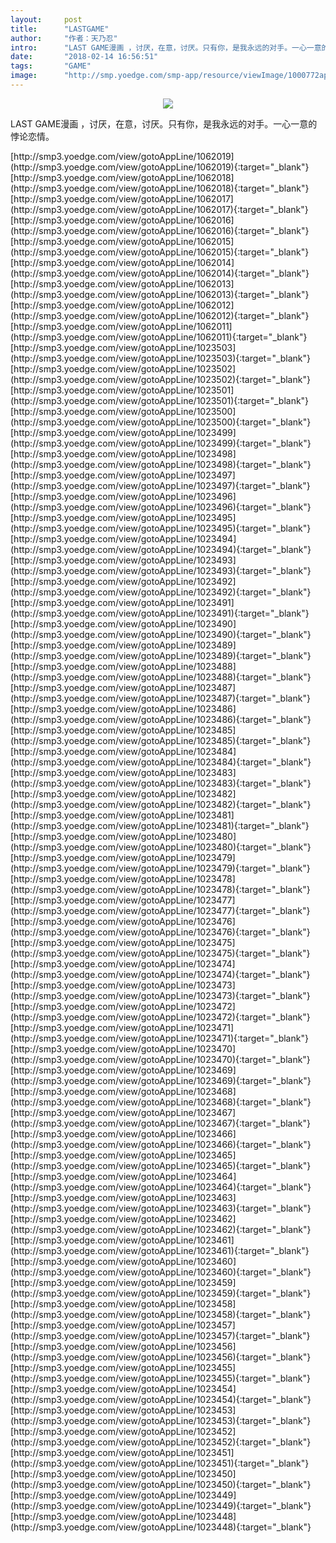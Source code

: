 ```yaml
---
layout:     post
title:      "LASTGAME"
author:     "作者：天乃忍"
intro:      "LAST GAME漫画 ，讨厌，在意，讨厌。只有你，是我永远的对手。一心一意的悖论恋情。"
date:       "2018-02-14 16:56:51"
tags:       "GAME"
image:      "http://smp.yoedge.com/smp-app/resource/viewImage/1000772appline.png"
---
```

<div style="text-align: center">
<p><img src="http://smp.yoedge.com/smp-app/resource/viewImage/1000772appline.png"/></p>
</div>
<p class="post-meta">
<span>LAST GAME漫画 ，讨厌，在意，讨厌。只有你，是我永远的对手。一心一意的悖论恋情。</span>
</p>
[http://smp3.yoedge.com/view/gotoAppLine/1062019](http://smp3.yoedge.com/view/gotoAppLine/1062019){:target="_blank"}
[http://smp3.yoedge.com/view/gotoAppLine/1062018](http://smp3.yoedge.com/view/gotoAppLine/1062018){:target="_blank"}
[http://smp3.yoedge.com/view/gotoAppLine/1062017](http://smp3.yoedge.com/view/gotoAppLine/1062017){:target="_blank"}
[http://smp3.yoedge.com/view/gotoAppLine/1062016](http://smp3.yoedge.com/view/gotoAppLine/1062016){:target="_blank"}
[http://smp3.yoedge.com/view/gotoAppLine/1062015](http://smp3.yoedge.com/view/gotoAppLine/1062015){:target="_blank"}
[http://smp3.yoedge.com/view/gotoAppLine/1062014](http://smp3.yoedge.com/view/gotoAppLine/1062014){:target="_blank"}
[http://smp3.yoedge.com/view/gotoAppLine/1062013](http://smp3.yoedge.com/view/gotoAppLine/1062013){:target="_blank"}
[http://smp3.yoedge.com/view/gotoAppLine/1062012](http://smp3.yoedge.com/view/gotoAppLine/1062012){:target="_blank"}
[http://smp3.yoedge.com/view/gotoAppLine/1062011](http://smp3.yoedge.com/view/gotoAppLine/1062011){:target="_blank"}
[http://smp3.yoedge.com/view/gotoAppLine/1023503](http://smp3.yoedge.com/view/gotoAppLine/1023503){:target="_blank"}
[http://smp3.yoedge.com/view/gotoAppLine/1023502](http://smp3.yoedge.com/view/gotoAppLine/1023502){:target="_blank"}
[http://smp3.yoedge.com/view/gotoAppLine/1023501](http://smp3.yoedge.com/view/gotoAppLine/1023501){:target="_blank"}
[http://smp3.yoedge.com/view/gotoAppLine/1023500](http://smp3.yoedge.com/view/gotoAppLine/1023500){:target="_blank"}
[http://smp3.yoedge.com/view/gotoAppLine/1023499](http://smp3.yoedge.com/view/gotoAppLine/1023499){:target="_blank"}
[http://smp3.yoedge.com/view/gotoAppLine/1023498](http://smp3.yoedge.com/view/gotoAppLine/1023498){:target="_blank"}
[http://smp3.yoedge.com/view/gotoAppLine/1023497](http://smp3.yoedge.com/view/gotoAppLine/1023497){:target="_blank"}
[http://smp3.yoedge.com/view/gotoAppLine/1023496](http://smp3.yoedge.com/view/gotoAppLine/1023496){:target="_blank"}
[http://smp3.yoedge.com/view/gotoAppLine/1023495](http://smp3.yoedge.com/view/gotoAppLine/1023495){:target="_blank"}
[http://smp3.yoedge.com/view/gotoAppLine/1023494](http://smp3.yoedge.com/view/gotoAppLine/1023494){:target="_blank"}
[http://smp3.yoedge.com/view/gotoAppLine/1023493](http://smp3.yoedge.com/view/gotoAppLine/1023493){:target="_blank"}
[http://smp3.yoedge.com/view/gotoAppLine/1023492](http://smp3.yoedge.com/view/gotoAppLine/1023492){:target="_blank"}
[http://smp3.yoedge.com/view/gotoAppLine/1023491](http://smp3.yoedge.com/view/gotoAppLine/1023491){:target="_blank"}
[http://smp3.yoedge.com/view/gotoAppLine/1023490](http://smp3.yoedge.com/view/gotoAppLine/1023490){:target="_blank"}
[http://smp3.yoedge.com/view/gotoAppLine/1023489](http://smp3.yoedge.com/view/gotoAppLine/1023489){:target="_blank"}
[http://smp3.yoedge.com/view/gotoAppLine/1023488](http://smp3.yoedge.com/view/gotoAppLine/1023488){:target="_blank"}
[http://smp3.yoedge.com/view/gotoAppLine/1023487](http://smp3.yoedge.com/view/gotoAppLine/1023487){:target="_blank"}
[http://smp3.yoedge.com/view/gotoAppLine/1023486](http://smp3.yoedge.com/view/gotoAppLine/1023486){:target="_blank"}
[http://smp3.yoedge.com/view/gotoAppLine/1023485](http://smp3.yoedge.com/view/gotoAppLine/1023485){:target="_blank"}
[http://smp3.yoedge.com/view/gotoAppLine/1023484](http://smp3.yoedge.com/view/gotoAppLine/1023484){:target="_blank"}
[http://smp3.yoedge.com/view/gotoAppLine/1023483](http://smp3.yoedge.com/view/gotoAppLine/1023483){:target="_blank"}
[http://smp3.yoedge.com/view/gotoAppLine/1023482](http://smp3.yoedge.com/view/gotoAppLine/1023482){:target="_blank"}
[http://smp3.yoedge.com/view/gotoAppLine/1023481](http://smp3.yoedge.com/view/gotoAppLine/1023481){:target="_blank"}
[http://smp3.yoedge.com/view/gotoAppLine/1023480](http://smp3.yoedge.com/view/gotoAppLine/1023480){:target="_blank"}
[http://smp3.yoedge.com/view/gotoAppLine/1023479](http://smp3.yoedge.com/view/gotoAppLine/1023479){:target="_blank"}
[http://smp3.yoedge.com/view/gotoAppLine/1023478](http://smp3.yoedge.com/view/gotoAppLine/1023478){:target="_blank"}
[http://smp3.yoedge.com/view/gotoAppLine/1023477](http://smp3.yoedge.com/view/gotoAppLine/1023477){:target="_blank"}
[http://smp3.yoedge.com/view/gotoAppLine/1023476](http://smp3.yoedge.com/view/gotoAppLine/1023476){:target="_blank"}
[http://smp3.yoedge.com/view/gotoAppLine/1023475](http://smp3.yoedge.com/view/gotoAppLine/1023475){:target="_blank"}
[http://smp3.yoedge.com/view/gotoAppLine/1023474](http://smp3.yoedge.com/view/gotoAppLine/1023474){:target="_blank"}
[http://smp3.yoedge.com/view/gotoAppLine/1023473](http://smp3.yoedge.com/view/gotoAppLine/1023473){:target="_blank"}
[http://smp3.yoedge.com/view/gotoAppLine/1023472](http://smp3.yoedge.com/view/gotoAppLine/1023472){:target="_blank"}
[http://smp3.yoedge.com/view/gotoAppLine/1023471](http://smp3.yoedge.com/view/gotoAppLine/1023471){:target="_blank"}
[http://smp3.yoedge.com/view/gotoAppLine/1023470](http://smp3.yoedge.com/view/gotoAppLine/1023470){:target="_blank"}
[http://smp3.yoedge.com/view/gotoAppLine/1023469](http://smp3.yoedge.com/view/gotoAppLine/1023469){:target="_blank"}
[http://smp3.yoedge.com/view/gotoAppLine/1023468](http://smp3.yoedge.com/view/gotoAppLine/1023468){:target="_blank"}
[http://smp3.yoedge.com/view/gotoAppLine/1023467](http://smp3.yoedge.com/view/gotoAppLine/1023467){:target="_blank"}
[http://smp3.yoedge.com/view/gotoAppLine/1023466](http://smp3.yoedge.com/view/gotoAppLine/1023466){:target="_blank"}
[http://smp3.yoedge.com/view/gotoAppLine/1023465](http://smp3.yoedge.com/view/gotoAppLine/1023465){:target="_blank"}
[http://smp3.yoedge.com/view/gotoAppLine/1023464](http://smp3.yoedge.com/view/gotoAppLine/1023464){:target="_blank"}
[http://smp3.yoedge.com/view/gotoAppLine/1023463](http://smp3.yoedge.com/view/gotoAppLine/1023463){:target="_blank"}
[http://smp3.yoedge.com/view/gotoAppLine/1023462](http://smp3.yoedge.com/view/gotoAppLine/1023462){:target="_blank"}
[http://smp3.yoedge.com/view/gotoAppLine/1023461](http://smp3.yoedge.com/view/gotoAppLine/1023461){:target="_blank"}
[http://smp3.yoedge.com/view/gotoAppLine/1023460](http://smp3.yoedge.com/view/gotoAppLine/1023460){:target="_blank"}
[http://smp3.yoedge.com/view/gotoAppLine/1023459](http://smp3.yoedge.com/view/gotoAppLine/1023459){:target="_blank"}
[http://smp3.yoedge.com/view/gotoAppLine/1023458](http://smp3.yoedge.com/view/gotoAppLine/1023458){:target="_blank"}
[http://smp3.yoedge.com/view/gotoAppLine/1023457](http://smp3.yoedge.com/view/gotoAppLine/1023457){:target="_blank"}
[http://smp3.yoedge.com/view/gotoAppLine/1023456](http://smp3.yoedge.com/view/gotoAppLine/1023456){:target="_blank"}
[http://smp3.yoedge.com/view/gotoAppLine/1023455](http://smp3.yoedge.com/view/gotoAppLine/1023455){:target="_blank"}
[http://smp3.yoedge.com/view/gotoAppLine/1023454](http://smp3.yoedge.com/view/gotoAppLine/1023454){:target="_blank"}
[http://smp3.yoedge.com/view/gotoAppLine/1023453](http://smp3.yoedge.com/view/gotoAppLine/1023453){:target="_blank"}
[http://smp3.yoedge.com/view/gotoAppLine/1023452](http://smp3.yoedge.com/view/gotoAppLine/1023452){:target="_blank"}
[http://smp3.yoedge.com/view/gotoAppLine/1023451](http://smp3.yoedge.com/view/gotoAppLine/1023451){:target="_blank"}
[http://smp3.yoedge.com/view/gotoAppLine/1023450](http://smp3.yoedge.com/view/gotoAppLine/1023450){:target="_blank"}
[http://smp3.yoedge.com/view/gotoAppLine/1023449](http://smp3.yoedge.com/view/gotoAppLine/1023449){:target="_blank"}
[http://smp3.yoedge.com/view/gotoAppLine/1023448](http://smp3.yoedge.com/view/gotoAppLine/1023448){:target="_blank"}


